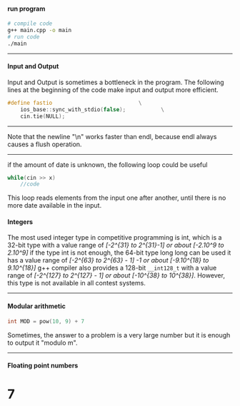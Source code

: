 #### run program
```bash
# compile code
g++ main.cpp -o main
# run code
./main
```

---

#### Input and Output
Input and Output is sometimes a bottleneck in the program. The following 
lines at the beginning of the code make input and output more efficient.
```cpp
#define fastio                           \
	ios_base::sync_with_stdio(false);           \
	cin.tie(NULL);
```

---

Note that the newline "\n" works faster than endl, because endl always
causes a flush operation.

---

if the amount of date is unknown, the following loop could be useful
```cpp
while(cin >> x)
	//code
```
This loop reads elements from the input one after another, until there is no more date available in the input.
#### Integers
The most used integer type in competitive programming is int, which is a 32-bit
type with a value range of *[-2^{31} to 2^{31}-1] or about [-2.10^9 to 2.10^9]*
if the type int is not enough, the 64-bit type long long can be used it has a 
value range of *[-2^{63} to 2^{63} - 1] -1 or about [-9.10^{18} to 9.10^{18}]*
g++ compiler also provides a 128-bit `__int128_t`
with a value range of *[-2^{127} to 2^{127} - 1] or about [-10^{38} to 10^{38}]*.
However, this type is not available in all contest systems.

---
#### Modular arithmetic
```cpp
int MOD = pow(10, 9) + 7
```
Sometimes, the answer to a problem is a very large number but it is enough to output it "modulo m".

---

#### Floating point numbers
# 7